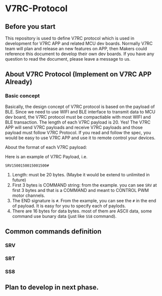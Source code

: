 # V7RC-Protocol

## Before you start
This repository is used to define V7RC protocol which is used in development for V7RC APP and related MCU dev boards. Normally V7RC team will plan and release an new features on APP, then Makers could reference this document to develop their own dev boards. If you have any question to read the document, please leave a message to us.

## About V7RC Protocol (Implement on V7RC APP Already)

### Basic concept
Basically, the design concept of V7RC protocol is based on the payload of BLE. Since we need to use WIFI and BLE interface to transmit data to MCU dev board, the V7RC protocol must be compactiable with most WIFI and BLE transaction. The length of each V7RC payload is 20. Yes! The V7RC APP will send V7RC payloads and receive V7RC payloads and those payload must follow V7RC Protocol. If you read and follow the spec, you would be easy to use V7RC APP and use it to remote control your devices.

About the format of each V7RC payload:

Here is an example of V7RC Payload, i.e.

`SRV1500150015001500#`

1. Length: must be 20 bytes. (Maybe it would be extend to unlimited in future)
2. First 3 bytes is COMMAND string: from the example. you can see `SRV` at first 3 bytes and that is a COMMAND and meant to CONTROL PWM motor channels.
3. The END signature is `#`. From the example, you can see the `#` in the end of payload. It is easy for you to specify each of paylods.
4. There are 16 bytes for data bytes. most of them are ASCII data, some command use bunary data (just like `SS8` command).

## Common commands definition

### SRV

### SRT

### SS8


## Plan to develop in next phase.
